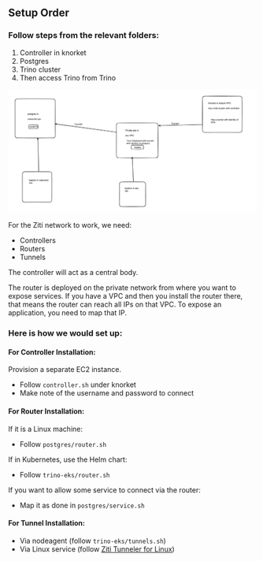 ## Setup Order

### Follow steps from the relevant folders:

1. Controller in knorket
2. Postgres
3. Trino cluster
4. Then access Trino from Trino 

![Trino Setup](./trino_setup.png)

For the Ziti network to work, we need:
  - Controllers
  - Routers
  - Tunnels

The controller will act as a central body.

The router is deployed on the private network from where you want to expose services. If you have a VPC and then you install the router there, that means the router can reach all IPs on that VPC. To expose an application, you need to map that IP.

### Here is how we would set up:

#### For Controller Installation:
Provision a separate EC2 instance.

- Follow `controller.sh` under knorket
- Make note of the username and password to connect

#### For Router Installation:

If it is a Linux machine:
- Follow `postgres/router.sh`

If in Kubernetes, use the Helm chart:
- Follow `trino-eks/router.sh`

If you want to allow some service to connect via the router:

- Map it as done in `postgres/service.sh`

#### For Tunnel Installation:
- Via nodeagent (follow `trino-eks/tunnels.sh`)
- Via Linux service (follow [Ziti Tunneler for Linux](https://openziti.io/docs/reference/tunnelers/linux/debian-package))
